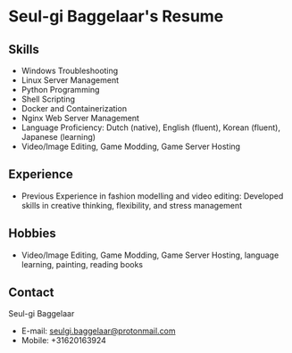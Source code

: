 # Seul-gi Baggelaar's Resume

## Skills
* Windows Troubleshooting
* Linux Server Management
* Python Programming
* Shell Scripting
* Docker and Containerization
* Nginx Web Server Management
* Language Proficiency: Dutch (native), English (fluent), Korean (fluent), Japanese (learning)
* Video/Image Editing, Game Modding, Game Server Hosting

## Experience
* Previous Experience in fashion modelling and video editing: Developed skills in creative thinking, flexibility, and stress management

## Hobbies
* Video/Image Editing, Game Modding, Game Server Hosting, language learning, painting, reading books

## Contact
Seul-gi Baggelaar
* E-mail: seulgi.baggelaar@protonmail.com
* Mobile: +31620163924
